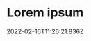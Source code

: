 ---
layout: showcase
title: Lorem ipsum
date: 2022-02-16T11:26:21.836Z
description: Phasellus aliquam ac risus semper mollis. Maecenas lacinia risus ac
  purus sollicitudin dictum. Pellentesque lorem leo, porttitor eu blandit quis,
  ornare nec eros. Sed sed dignissim massa. Suspendisse tempor velit vel justo
  tempor varius. Quisque at posuere libero. Fusce sagittis pharetra pulvinar.
  Duis ac justo consequat, pharetra felis in, consectetur felis.
image: https://images.unsplash.com/photo-1618220179428-22790b461013
images:
  - https://images.unsplash.com/photo-1585128792020-803d29415281
  - https://images.unsplash.com/photo-1564078516393-cf04bd966897
---
